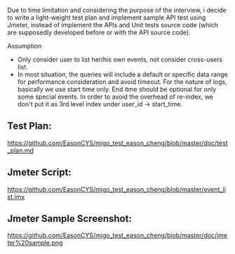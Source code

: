 Due to time limitation and considering the purpose of the interview, i decide to write a light-weight test plan and implement sample API test using Jmeter, instead of implement the APIs and Unit tests source code (which are supposedly developed before or with the API source code). 

Assumption
* Only consider user to list her/his own events, not consider cross-users list.
* In most situation, the queries will include a default or specific data range for performance consideration and avoid timeout. For the nature of logs, basically we use start time only. End itme should be optional for only some special events. In order to avoid the overhead of re-index, we don't put it as 3rd level index under user_id -> start_time.


## Test Plan: 
https://github.com/EasonCYS/migo_test_eason_cheng/blob/master/doc/test_plan.md

## Jmeter Script: 
https://github.com/EasonCYS/migo_test_eason_cheng/blob/master/event_list.jmx

## Jmeter Sample Screenshot: 
https://github.com/EasonCYS/migo_test_eason_cheng/blob/master/doc/jmeter%20sample.png
